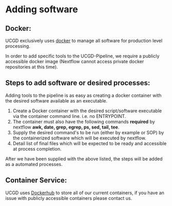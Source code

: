 # Adding software

## Docker: 

UCGD exclusively uses [docker](https://www.docker.com/) to manage all software for production level processing.

In order to add specific tools to the UCGD-Pipeline, we require a
publicly accessible docker image (Nextflow cannot access private docker
repositories at this time).

## Steps to add software or desired processes:

Adding tools to the pipeline is as easy as creating a docker container
with the desired software available as an executable.

1.  Create a Docker container with the desired script/software
    executable via the container command line. i.e. no ENTRYPOINT.
2.  The container must also have the following commands
    **required** by nextflow **awk, date, grep, egrep, ps, sed, tail, tee**.
3.  Supply the desired command's to be run (either by example or SOP)
    by the containerized software which will be executed by nextflow.
4.  Detail list of final files which will be expected to be ready and
    accessible at process completion.  

After we have been supplied with the above listed, the steps will be
added as a automated processes.

## Container Service:

UCGD uses [Dockerhub](https://hub.docker.com/u/srynobio) to store all of our current containers, if you have an issue with publicly accessible containers please contact us.
